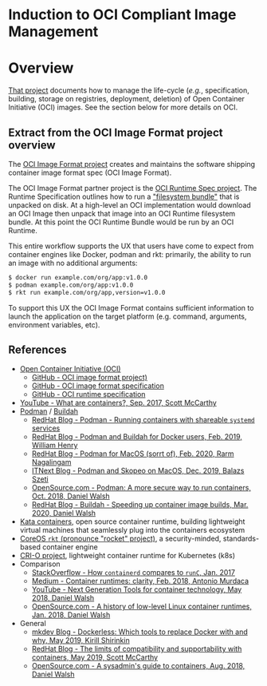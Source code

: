 Induction to OCI Compliant Image Management
===========================================

# Overview
[That project](https://github.com/infra-helpers/container-image-building)
documents how to manage the life-cycle (_e.g._, specification, building,
storage on registries, deployment, deletion) of Open Container Initiative
(OCI) images. See the section below for more details on OCI.

## Extract from the OCI Image Format project overview
The [OCI Image Format project](https://github.com/opencontainers/image-spec)
creates and maintains the software shipping container image format
spec (OCI Image Format).

The OCI Image Format partner project is the
[OCI Runtime Spec project](https://github.com/opencontainers/runtime-spec).
The Runtime Specification outlines how to run a
["filesystem bundle"](https://github.com/opencontainers/runtime-spec/blob/master/bundle.md)
that is unpacked on disk. At a high-level an OCI implementation would download an OCI Image
then unpack that image into an OCI Runtime filesystem bundle.
At this point the OCI Runtime Bundle would be run by an OCI Runtime.

This entire workflow supports the UX that users have come to expect from container engines
like Docker, podman and rkt: primarily, the ability to run an image with no additional arguments:
```bash
$ docker run example.com/org/app:v1.0.0
$ podman example.com/org/app:v1.0.0
$ rkt run example.com/org/app,version=v1.0.0
```

To support this UX the OCI Image Format contains sufficient information to launch the application
on the target platform (e.g. command, arguments, environment variables, etc).

## References
* [Open Container Initiative (OCI)](https://www.opencontainers.org/)
  + [GitHub - OCI image format project)](https://github.com/opencontainers/image-spec)
  + [GitHub - OCI image format specification](https://github.com/opencontainers/image-spec/blob/master/spec.md)
  + [GitHub - OCI runtime specification](https://github.com/opencontainers/runtime-spec)
* [YouTube - What are containers?, Sep. 2017, Scott McCarthy](https://www.youtube.com/watch?time_continue=20&v=rlj0UZlvGp0)
* [Podman](https://github.com/containers/libpod) / [Buildah](https://github.com/containers/buildah)
  + [RedHat Blog - Podman - Running containers with shareable `systemd` services](https://www.redhat.com/sysadmin/podman-shareable-systemd-services)
  + [RedHat Blog - Podman and Buildah for Docker users, Feb. 2019, William Henry](https://developers.redhat.com/blog/2019/02/21/podman-and-buildah-for-docker-users/)
  + [RedHat Blog - Podman for MacOS (sorrt of), Feb. 2020, Rarm Nagalingam](https://developers.redhat.com/blog/2020/02/12/podman-for-macos-sort-of/) 
  + [ITNext Blog - Podman and Skopeo on MacOS, Dec. 2019, Balazs Szeti](https://itnext.io/podman-and-skopeo-on-macos-1b3b9cf21e60)
  + [OpenSource.com - Podman: A more secure way to run containers, Oct. 2018, Daniel Walsh](https://opensource.com/article/18/10/podman-more-secure-way-run-containers)
  + [RedHat Blog - Buildah - Speeding up container image builds, Mar. 2020, Daniel Walsh](https://www.redhat.com/sysadmin/speeding-container-buildah)
* [Kata containers](https://katacontainers.io/), open source container runtime,
  building lightweight virtual machines that seamlessly plug into
  the containers ecosystem
* [CoreOS `rkt` (pronounce "rocket" project)](https://coreos.com/rkt/), a security-minded,
  standards-based container engine
* [CRI-O project](https://cri-o.io), lightweight container runtime for Kubernetes (k8s)
* Comparison
  + [StackOverflow - How `containerd` compares to `runC`, Jan. 2017](https://stackoverflow.com/a/41646558/798053)
  + [Medium - Container runtimes: clarity, Feb. 2018, Antonio Murdaca](https://medium.com/cri-o/container-runtimes-clarity-342b62172dc3)
  + [YouTube - Next Generation Tools for container technology, May 2018, Daniel Walsh](https://www.youtube.com/watch?v=msdaf3lBOn0)
  + [OpenSource.com - A history of low-level Linux container runtimes, Jan. 2018, Daniel Walsh](https://opensource.com/article/18/1/history-low-level-container-runtimes)
* General
  + [mkdev Blog - Dockerless: Which tools to replace Docker with and why, May 2019, Kirill Shirinkin](https://mkdev.me/en/posts/dockerless-part-1-which-tools-to-replace-docker-with-and-why)
  + [RedHat Blog - The limits of compatibility and supportability with containers, May 2019, Scott McCarthy](https://www.redhat.com/en/blog/limits-compatibility-and-supportability-containers)
  + [OpenSource.com - A sysadmin's guide to containers, Aug. 2018, Daniel Walsh](https://opensource.com/article/18/8/sysadmins-guide-containers)

